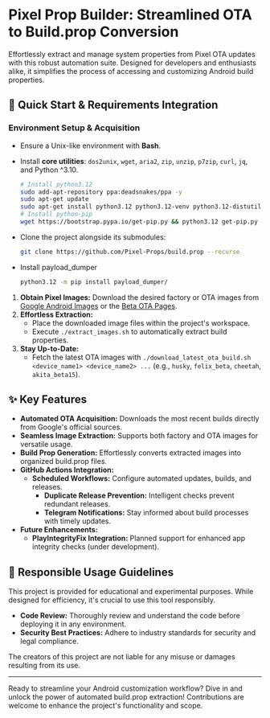 # Pixel Prop Builder: Streamlined OTA to Build.prop Conversion

Effortlessly extract and manage system properties from Pixel OTA updates with this robust automation suite. Designed for developers and enthusiasts alike, it simplifies the process of accessing and customizing Android build properties.

## 🚀 Quick Start & Requirements Integration

### Environment Setup & Acquisition

- Ensure a Unix-like environment with **Bash**.
- Install **core utilities**: `dos2unix`, `wget`, `aria2`, `zip`, `unzip`, `p7zip`, `curl`, `jq`, and Python ^3.10.
   ```bash
   # Install python3.12
   sudo add-apt-repository ppa:deadsnakes/ppa -y
   sudo apt-get update
   sudo apt-get install python3.12 python3.12-venv python3.12-distutils
   # Install python-pip
   wget https://bootstrap.pypa.io/get-pip.py && python3.12 get-pip.py && rm get-pip.py
   ```

- Clone the project alongside its submodules:
    ```bash
    git clone https://github.com/Pixel-Props/build.prop --recurse
    ```

- Install payload_dumper
    ```bash
    python3.12 -m pip install payload_dumper/
    ```

1. **Obtain Pixel Images:** Download the desired factory or OTA images from [Google Android Images](https://developers.google.com/android/images) or the [Beta OTA Pages](https://developer.android.com/about/versions/14/download-ota).
2. **Effortless Extraction:**
   - Place the downloaded image files within the project's workspace.
   - Execute `./extract_images.sh` to automatically extract build properties.
3. **Stay Up-to-Date:**
   - Fetch the latest OTA images with `./download_latest_ota_build.sh <device_name1> <device_name2> ...` (e.g., `husky`, `felix_beta`, `cheetah`, `akita_beta15`).

## ✨ Key Features

- **Automated OTA Acquisition:**  Downloads the most recent builds directly from Google's official sources.
- **Seamless Image Extraction:**  Supports both factory and OTA images for versatile usage.
- **Build Prop Generation:**  Effortlessly converts extracted images into organized build.prop files.
- **GitHub Actions Integration:**
  - **Scheduled Workflows:**  Configure automated updates, builds, and releases.
    - **Duplicate Release Prevention:**  Intelligent checks prevent redundant releases.
    - **Telegram Notifications:**  Stay informed about build processes with timely updates.
- **Future Enhancements:**
  - **PlayIntegrityFix Integration:**  Planned support for enhanced app integrity checks (under development).

## 📝 Responsible Usage Guidelines

This project is provided for educational and experimental purposes. While designed for efficiency, it's crucial to use this tool responsibly.

- **Code Review:**  Thoroughly review and understand the code before deploying it in any environment.
- **Security Best Practices:**  Adhere to industry standards for security and legal compliance.

The creators of this project are not liable for any misuse or damages resulting from its use.

---

Ready to streamline your Android customization workflow? Dive in and unlock the power of automated build.prop extraction! Contributions are welcome to enhance the project's functionality and scope.
